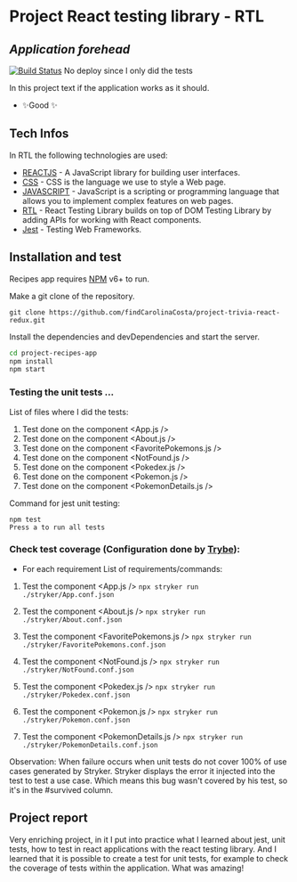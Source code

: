 # Project React testing library - RTL
## _Application forehead_

[![Build Status](https://travis-ci.org/joemccann/dillinger.svg?branch=master)](https://github.com/findCarolinaCosta/project-react-testing-library) No deploy since I only did the tests

In this project text if the application works as it should.

- ✨Good ✨

## Tech Infos

In RTL the following technologies are used:

- [REACTJS](https://reactjs.org/) - A JavaScript library for building user interfaces.
- [CSS](https://www.w3schools.com/css/css_intro.asp) - CSS is the language we use to style a Web page.
- [JAVASCRIPT](https://developer.mozilla.org/en-US/docs/Learn/JavaScript/First_steps/What_is_JavaScript) - JavaScript is a scripting or programming language that allows you to implement complex features on web pages.
- [RTL](https://testing-library.com/docs/react-testing-library/intro/) - React Testing Library builds on top of DOM Testing Library by adding APIs for working with React components.
- [Jest](https://jestjs.io/es-ES/docs/testing-frameworks) - Testing Web Frameworks.

## Installation and test

Recipes app requires [NPM](https://www.npmjs.com/) v6+ to run.

Make a git clone of the repository.
```
git clone https://github.com/findCarolinaCosta/project-trivia-react-redux.git
```

Install the dependencies and devDependencies and start the server.

```sh
cd project-recipes-app
npm install
npm start
```

### Testing the unit tests ...
List of files where I did the tests:
1. Test done on the component <App.js />
2. Test done on the component <About.js />
3. Test done on the component <FavoritePokemons.js />
4. Test done on the component <NotFound.js />
5. Test done on the component <Pokedex.js />
6. Test done on the component <Pokemon.js />
7. Test done on the component <PokemonDetails.js />

Command for jest unit testing:
```
npm test
Press a to run all tests
```

### Check test coverage (Configuration done by [Trybe](https://github.com/tryber)):
- For each requirement
List of requirements/commands:
1. Test the component <App.js />  ```npx stryker run ./stryker/App.conf.json```
   
2. Test the component <About.js />  ```npx stryker run ./stryker/About.conf.json```

3. Test the component <FavoritePokemons.js /> ```npx stryker run ./stryker/FavoritePokemons.conf.json```
   
4. Test the component <NotFound.js /> ```npx stryker run ./stryker/NotFound.conf.json```
   
5. Test the component <Pokedex.js /> ```npx stryker run ./stryker/Pokedex.conf.json```
   
6. Test the component <Pokemon.js /> ```npx stryker run ./stryker/Pokemon.conf.json```
   
7. Test the component <PokemonDetails.js /> ```npx stryker run ./stryker/PokemonDetails.conf.json```

Observation: When failure occurs when unit tests do not cover 100% of use cases generated by Stryker. Stryker displays the error it injected into the test to test a use case. Which means this bug wasn't covered by his test, so it's in the #survived column.

## Project report
Very enriching project, in it I put into practice what I learned about jest, unit tests, how to test in react applications with the react testing library. And I learned that it is possible to create a test for unit tests, for example to check the coverage of tests within the application. What was amazing!
